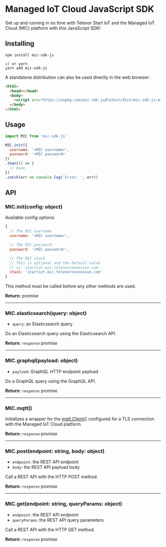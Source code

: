 # Managed IoT Cloud JavaScript SDK
Get up and running in no time with Telenor Start IoT and the Managed IoT Cloud (MIC) platform with this JavaScript SDK!

## Installing
```
npm install mic-sdk-js

// or yarn
yarn add mic-sdk-js
```

A standalone distribution can also be used directly in the web browser:
```html
<html>
  <head></head>
  <body>
    <script src="https://unpkg.com/mic-sdk-js@latest/dist/mic-sdk-js.min.js"></script>
  </body>
</html>
```

## Usage
```javascript
import MIC from 'mic-sdk-js'

MIC.init({
  username: '<MIC username>',
  password: '<MIC password>'
})
.then(() => {
  // Done
})
.catch(err => console.log('Error: ', err))
```

## API

### MIC.init(config: object)

Available config options:

```js
{
  // The MIC username
  username: '<MIC username>',

  // The MIC password
  password: '<MIC password>',

  // The MIC stack
  // This is optional and the default value
  // is 'startiot.mic.telenorconnexion.com'
  stack: 'startiot.mic.telenorconnexion.com'
}
```

This method must be called before any other methods are used.

**Return:** promise

---

### MIC.elasticsearch(query: object)

  * `query`: an Elasticsearch query

Do an Elasticsearch query using the Elasticsearch API.

**Return:** `response` promise

---

### MIC.graphql(payload: object)

  * `payload`: GraphQL HTTP endpoint payload

Do a GraphQL query using the GraphQL API.

**Return:** `response` promise

---

### MIC.mqtt()

Initializes a wrapper for the [mqtt.Client()](https://github.com/mqttjs/MQTT.js/blob/master/README.md#client) configured for a TLS connection with the Managed IoT Cloud platform.

**Return:** `response` promise

---

### MIC.post(endpoint: string, body: object)

  * `endpoint`: the REST API endpoint
  * `body`: the REST API payload body

Call a REST API with the HTTP POST method.

**Return:** `response` promise

---

### MIC.get(endpoint: string, queryParams: object)

  * `endpoint`: the REST API endpoint
  * `queryParams`: the REST API query parameters

Call a REST API with the HTTP GET method.

**Return:** `response` promise
